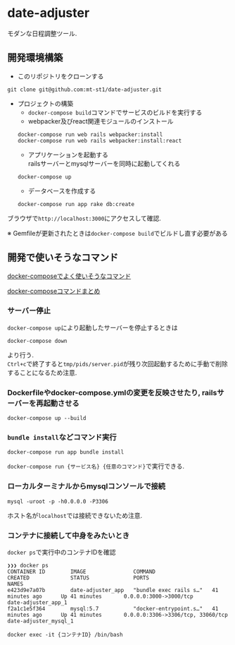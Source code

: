 # date-adjuster
モダンな日程調整ツール.

## 開発環境構築
- このリポジトリをクローンする
```
git clone git@github.com:mt-st1/date-adjuster.git
```
- プロジェクトの構築
  - `docker-compose build`コマンドでサービスのビルドを実行する
  - webpacker及びreact関連モジュールのインストール
  ```
  docker-compose run web rails webpacker:install
  docker-compose run web rails webpacker:install:react
  ```
  - アプリケーションを起動する  
  railsサーバーとmysqlサーバーを同時に起動してくれる
  ```
  docker-compose up
  ```
  - データベースを作成する
  ```
  docker-compose run app rake db:create
  ```

ブラウザで`http://localhost:3000`にアクセスして確認.

※ Gemfileが更新されたときは`docker-compose build`でビルドし直す必要がある

## 開発で使いそうなコマンド

[docker-composeでよく使いそうなコマンド](http://kasei-san.hatenablog.com/entry/2018/03/12/060801)  

[docker-composeコマンドまとめ](https://qiita.com/aild_arch_bfmv/items/d47caf37b79e855af95f)

### サーバー停止
`docker-compose up`により起動したサーバーを停止するときは  
```
docker-compose down
```
より行う.  
`Ctrl+c`で終了すると`tmp/pids/server.pid`が残り次回起動するために手動で削除することになるため注意.  

### Dockerfileやdocker-compose.ymlの変更を反映させたり, railsサーバーを再起動させる
```
docker-compose up --build
```

### `bundle install`などコマンド実行
```
docker-compose run app bundle install
```
`docker-compose run {サービス名} {任意のコマンド}`で実行できる.

### ローカルターミナルからmysqlコンソールで接続
```
mysql -uroot -p -h0.0.0.0 -P3306
```
ホスト名が`localhost`では接続できないため注意.

### コンテナに接続して中身をみたいとき
`docker ps`で実行中のコンテナIDを確認
```
❯❯❯ docker ps
CONTAINER ID        IMAGE               COMMAND                  CREATED             STATUS              PORTS                               NAMES
e423d9e7a07b        date-adjuster_app   "bundle exec rails s…"   41 minutes ago      Up 41 minutes       0.0.0.0:3000->3000/tcp              date-adjuster_app_1
f2a1c1e5f364        mysql:5.7           "docker-entrypoint.s…"   41 minutes ago      Up 41 minutes       0.0.0.0:3306->3306/tcp, 33060/tcp   date-adjuster_mysql_1
```
  
```
docker exec -it {コンテナID} /bin/bash
```
